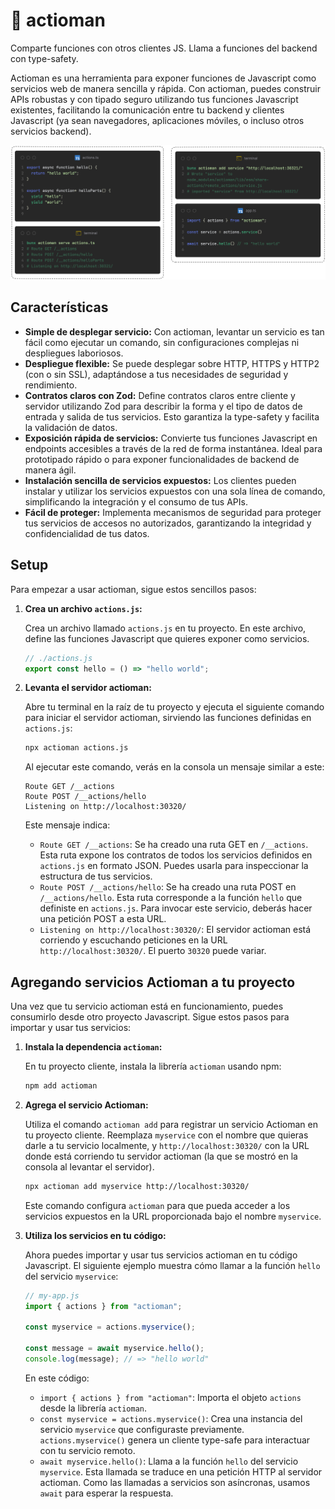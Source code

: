 # 🏹 actioman

Comparte funciones con otros clientes JS. Llama a funciones del backend con type-safety.

Actioman es una herramienta para exponer funciones de Javascript como servicios web de manera sencilla y rápida. Con actioman, puedes construir APIs robustas y con tipado seguro utilizando tus funciones Javascript existentes, facilitando la comunicación entre tu backend y clientes Javascript (ya sean navegadores, aplicaciones móviles, o incluso otros servicios backend).

![Sample steps to use actioman](assets/demo-client-server.png)

## Características

- **Simple de desplegar servicio:** Con actioman, levantar un servicio es tan fácil como ejecutar un comando, sin configuraciones complejas ni despliegues laboriosos.
- **Despliegue flexible:** Se puede desplegar sobre HTTP, HTTPS y HTTP2 (con o sin SSL), adaptándose a tus necesidades de seguridad y rendimiento.
- **Contratos claros con Zod:** Define contratos claros entre cliente y servidor utilizando Zod para describir la forma y el tipo de datos de entrada y salida de tus servicios. Esto garantiza la type-safety y facilita la validación de datos.
- **Exposición rápida de servicios:** Convierte tus funciones Javascript en endpoints accesibles a través de la red de forma instantánea. Ideal para prototipado rápido o para exponer funcionalidades de backend de manera ágil.
- **Instalación sencilla de servicios expuestos:** Los clientes pueden instalar y utilizar los servicios expuestos con una sola línea de comando, simplificando la integración y el consumo de tus APIs.
- **Fácil de proteger:** Implementa mecanismos de seguridad para proteger tus servicios de accesos no autorizados, garantizando la integridad y confidencialidad de tus datos.

## Setup

Para empezar a usar actioman, sigue estos sencillos pasos:

1. **Crea un archivo `actions.js`:**

   Crea un archivo llamado `actions.js` en tu proyecto. En este archivo, define las funciones Javascript que quieres exponer como servicios.

   ```js
   // ./actions.js
   export const hello = () => "hello world";
   ```

2. **Levanta el servidor actioman:**

   Abre tu terminal en la raíz de tu proyecto y ejecuta el siguiente comando para iniciar el servidor actioman, sirviendo las funciones definidas en `actions.js`:

   ```bash
   npx actioman actions.js
   ```

   Al ejecutar este comando, verás en la consola un mensaje similar a este:

   ```
   Route GET /__actions
   Route POST /__actions/hello
   Listening on http://localhost:30320/
   ```

   Este mensaje indica:

   - `Route GET /__actions`: Se ha creado una ruta GET en `/__actions`. Esta ruta expone los contratos de todos los servicios definidos en `actions.js` en formato JSON. Puedes usarla para inspeccionar la estructura de tus servicios.
   - `Route POST /__actions/hello`: Se ha creado una ruta POST en `/__actions/hello`. Esta ruta corresponde a la función `hello` que definiste en `actions.js`. Para invocar este servicio, deberás hacer una petición POST a esta URL.
   - `Listening on http://localhost:30320/`: El servidor actioman está corriendo y escuchando peticiones en la URL `http://localhost:30320/`. El puerto `30320` puede variar.

## Agregando servicios Actioman a tu proyecto

Una vez que tu servicio actioman está en funcionamiento, puedes consumirlo desde otro proyecto Javascript. Sigue estos pasos para importar y usar tus servicios:

1. **Instala la dependencia `actioman`:**

   En tu proyecto cliente, instala la librería `actioman` usando npm:

   ```bash
   npm add actioman
   ```

2. **Agrega el servicio Actioman:**

   Utiliza el comando `actioman add` para registrar un servicio Actioman en tu proyecto cliente. Reemplaza `myservice` con el nombre que quieras darle a tu servicio localmente, y `http://localhost:30320/` con la URL donde está corriendo tu servidor actioman (la que se mostró en la consola al levantar el servidor).

   ```bash
   npx actioman add myservice http://localhost:30320/
   ```

   Este comando configura `actioman` para que pueda acceder a los servicios expuestos en la URL proporcionada bajo el nombre `myservice`.

3. **Utiliza los servicios en tu código:**

   Ahora puedes importar y usar tus servicios actioman en tu código Javascript. El siguiente ejemplo muestra cómo llamar a la función `hello` del servicio `myservice`:

   ```js
   // my-app.js
   import { actions } from "actioman";

   const myservice = actions.myservice();

   const message = await myservice.hello();
   console.log(message); // => "hello world"
   ```

   En este código:

   - `import { actions } from "actioman"`: Importa el objeto `actions` desde la librería `actioman`.
   - `const myservice = actions.myservice()`: Crea una instancia del servicio `myservice` que configuraste previamente. `actions.myservice()` genera un cliente type-safe para interactuar con tu servicio remoto.
   - `await myservice.hello()`: Llama a la función `hello` del servicio `myservice`. Esta llamada se traduce en una petición HTTP al servidor actioman. Como las llamadas a servicios son asíncronas, usamos `await` para esperar la respuesta.
